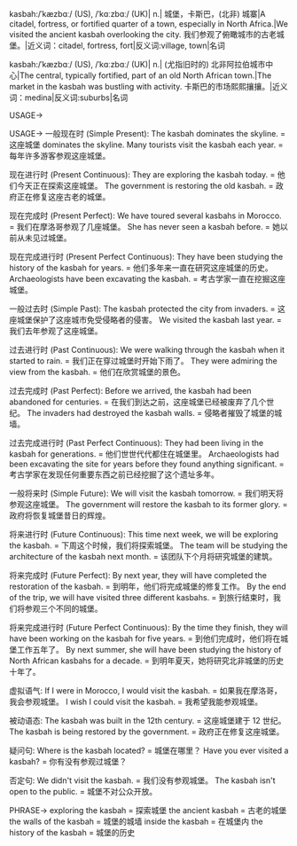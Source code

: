 kasbah:/ˈkæzbɑː/ (US), /ˈkɑːzbɑː/ (UK)| n.| 城堡，卡斯巴，(北非) 城寨|A citadel, fortress, or fortified quarter of a town, especially in North Africa.|We visited the ancient kasbah overlooking the city. 我们参观了俯瞰城市的古老城堡。|近义词：citadel, fortress, fort|反义词:village, town|名词

kasbah:/ˈkæzbɑː/ (US), /ˈkɑːzbɑː/ (UK)| n.| (尤指旧时的) 北非阿拉伯城市中心|The central, typically fortified, part of an old North African town.|The market in the kasbah was bustling with activity.  卡斯巴的市场熙熙攘攘。|近义词：medina|反义词:suburbs|名词


USAGE->

USAGE->
一般现在时 (Simple Present):
The kasbah dominates the skyline. = 这座城堡 dominates the skyline.
Many tourists visit the kasbah each year. = 每年许多游客参观这座城堡。

现在进行时 (Present Continuous):
They are exploring the kasbah today. = 他们今天正在探索这座城堡。
The government is restoring the old kasbah. = 政府正在修复这座古老的城堡。

现在完成时 (Present Perfect):
We have toured several kasbahs in Morocco. = 我们在摩洛哥参观了几座城堡。
She has never seen a kasbah before. = 她以前从未见过城堡。

现在完成进行时 (Present Perfect Continuous):
They have been studying the history of the kasbah for years. = 他们多年来一直在研究这座城堡的历史。
Archaeologists have been excavating the kasbah. = 考古学家一直在挖掘这座城堡。

一般过去时 (Simple Past):
The kasbah protected the city from invaders. = 这座城堡保护了这座城市免受侵略者的侵害。
We visited the kasbah last year. = 我们去年参观了这座城堡。

过去进行时 (Past Continuous):
We were walking through the kasbah when it started to rain. = 我们正在穿过城堡时开始下雨了。
They were admiring the view from the kasbah. = 他们在欣赏城堡的景色。

过去完成时 (Past Perfect):
Before we arrived, the kasbah had been abandoned for centuries. = 在我们到达之前，这座城堡已经被废弃了几个世纪。
The invaders had destroyed the kasbah walls. = 侵略者摧毁了城堡的城墙。


过去完成进行时 (Past Perfect Continuous):
They had been living in the kasbah for generations. = 他们世世代代都住在城堡里。
Archaeologists had been excavating the site for years before they found anything significant. = 考古学家在发现任何重要东西之前已经挖掘了这个遗址多年。

一般将来时 (Simple Future):
We will visit the kasbah tomorrow. = 我们明天将参观这座城堡。
The government will restore the kasbah to its former glory. = 政府将恢复城堡昔日的辉煌。


将来进行时 (Future Continuous):
This time next week, we will be exploring the kasbah. = 下周这个时候，我们将探索城堡。
The team will be studying the architecture of the kasbah next month. = 该团队下个月将研究城堡的建筑。


将来完成时 (Future Perfect):
By next year, they will have completed the restoration of the kasbah. = 到明年，他们将完成城堡的修复工作。
By the end of the trip, we will have visited three different kasbahs. = 到旅行结束时，我们将参观三个不同的城堡。


将来完成进行时 (Future Perfect Continuous):
By the time they finish, they will have been working on the kasbah for five years. = 到他们完成时，他们将在城堡工作五年了。
By next summer, she will have been studying the history of North African kasbahs for a decade. = 到明年夏天，她将研究北非城堡的历史十年了。

虚拟语气:
If I were in Morocco, I would visit the kasbah. = 如果我在摩洛哥，我会参观城堡。
I wish I could visit the kasbah. = 我希望我能参观城堡。

被动语态:
The kasbah was built in the 12th century. = 这座城堡建于 12 世纪。
The kasbah is being restored by the government. = 政府正在修复这座城堡。

疑问句:
Where is the kasbah located? = 城堡在哪里？
Have you ever visited a kasbah? = 你有没有参观过城堡？

否定句:
We didn't visit the kasbah. = 我们没有参观城堡。
The kasbah isn't open to the public. = 城堡不对公众开放。


PHRASE->
exploring the kasbah = 探索城堡
the ancient kasbah = 古老的城堡
the walls of the kasbah = 城堡的城墙
inside the kasbah = 在城堡内
the history of the kasbah = 城堡的历史
